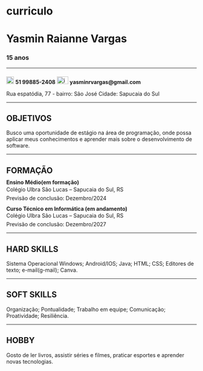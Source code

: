 # curriculo
<!DOCTYPE html>
<html lang="pt_BR">

<head>
    <meta charset="UTF-8">
    <meta name="viewport" content="width=device-width, initial-scale=1.0">
    <title>Currículo</title>
</head>

<body>
    <h1>Yasmin Raianne Vargas</h1>
    <h3 style="display: ;">15 anos</h3>
    <hr style="border-width: 3px; color: black;">
    <img src="telefone.png" alt="imagem de um telefone para indicar o numero de de telefone" height="20px" width="20px">
    <p style="display: inline-block; font-weight: bold;">51 99885-2408</p>
    <img src="email.png" alt="imagem para indicar meu email" height="20xp" width="30px"; display: flex; flex-direction: column;>
    <p style="display: inline-block;line-height: 0; font-weight: bold;">yasminrvargas@gmail.com</p>
   <p style="margin-top: 0px; ;">Rua espatódia, 77 - bairro: São José Cidade: Sapucaia do Sul</p>
    <hr style="border-width: 3px; color: black;">
    <h2>OBJETIVOS</h2>
    <p>Busco uma oportunidade de estágio na área de programação, onde possa aplicar meus conhecimentos e aprender mais sobre o desenvolvimento de software.</p>
    <hr style="border-width: 3px; color: black;">
    <h2>FORMAÇÃO</h2>
    <h4 style="line-height: 0;">Ensino Médio(em formação)</h4>
    <p style="line-height: 0">Colégio Ulbra São Lucas – Sapucaia do Sul, RS</p>
    <p>Previsão de conclusão: Dezembro/2024</p>
    <h4 style="line-height: 0;">Curso Técnico em Informática (em andamento)</h4>
    <p style="line-height: 0">Colégio Ulbra São Lucas – Sapucaia do Sul, RS</p>
    <p>Previsão de conclusão: Dezembro/2027</p>
    <hr style="border-width: 3px; color: black;">
    <h2>HARD SKILLS</h2>
    <p>Sistema Operacional Windows; Android/IOS; Java; HTML; CSS; Editores de texto; e-mail(g-mail); Canva.</p>
    <hr style="border-width: 3px; color: black;">
    <h2>SOFT SKILLS</h2>
    <p>Organização; Pontualidade; Trabalho em equipe; Comunicação; Proatividade; Resiliência.</p>
   <hr style="border-width: 3px; color: black;">
    <h2>HOBBY</h2>
    <p>Gosto de ler livros, assistir séries e filmes, praticar esportes e aprender novas tecnologias.</p>
</body>

</html>
